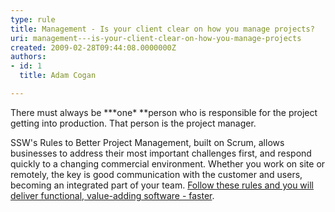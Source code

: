 ```yaml
---
type: rule
title: Management - Is your client clear on how you manage projects?
uri: management---is-your-client-clear-on-how-you-manage-projects
created: 2009-02-28T09:44:08.0000000Z
authors:
- id: 1
  title: Adam Cogan

---
```



There must always be **\*one\* **person who is responsible for the project getting into production. That person is the project manager.

SSW's Rules to Better Project Management, built on Scrum, allows businesses to address their most important challenges first, and respond quickly to a changing commercial environment. Whether you work on site or remotely, the key is good communication with the customer and users, becoming an integrated part of your team. [Follow these rules and you will deliver functional, value-adding software - faster](http&#58;//www.ssw.com.au/ssw/Standards/Rules/RulesToBetterProjectManagement.aspx).
       
